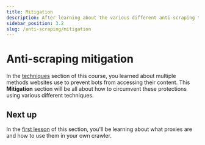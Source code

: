 ```yaml
---
title: Mitigation
description: After learning about the various different anti-scraping techniques websites use, learn how to mitigate them with a few different techniques.
sidebar_position: 3.2
slug: /anti-scraping/mitigation
---
```


# [](#anti-scraping-mitigation) Anti-scraping mitigation

In the [techniques](../techniques.md) section of this course, you learned about multiple methods websites use to prevent bots from accessing their content. This **Mitigation** section will be all about how to circumvent these protections using various different techniques.

<!-- Here there should be a bit of an outline of what mitigation techniques they'll be learning -->

## [](#next) Next up

In the [first lesson](./proxies.md) of this section, you'll be learning about what proxies are and how to use them in your own crawler.
